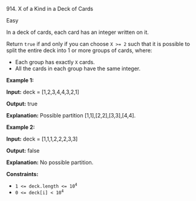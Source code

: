 914\. X of a Kind in a Deck of Cards

Easy

In a deck of cards, each card has an integer written on it.

Return `true` if and only if you can choose `X >= 2` such that it is possible to split the entire deck into 1 or more groups of cards, where:

*   Each group has exactly `X` cards.
*   All the cards in each group have the same integer.

**Example 1:**

**Input:** deck = [1,2,3,4,4,3,2,1]

**Output:** true

**Explanation:** Possible partition [1,1],[2,2],[3,3],[4,4].

**Example 2:**

**Input:** deck = [1,1,1,2,2,2,3,3]

**Output:** false

**Explanation:** No possible partition.

**Constraints:**

*   <code>1 <= deck.length <= 10<sup>4</sup></code>
*   <code>0 <= deck[i] < 10<sup>4</sup></code>